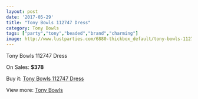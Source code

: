 ```yaml
---
layout: post
date: '2017-05-29'
title: "Tony Bowls 112747 Dress"
category: Tony Bowls
tags: ["party","tony","beaded","brand","charming"]
image: http://www.lustparties.com/6880-thickbox_default/tony-bowls-112747-dress.jpg
---
```

Tony Bowls 112747 Dress

On Sales: **$378**
<a href="https://www.lustparties.com/en/tony-bowls/2363-tony-bowls-112747-dress.html"><amp-img layout="responsive" width="600" height="600" src="//www.lustparties.com/6880-thickbox_default/tony-bowls-112747-dress.jpg" alt="Tony Bowls 112747 Dress 0" /></a>
<a href="https://www.lustparties.com/en/tony-bowls/2363-tony-bowls-112747-dress.html"><amp-img layout="responsive" width="600" height="600" src="//www.lustparties.com/6882-thickbox_default/tony-bowls-112747-dress.jpg" alt="Tony Bowls 112747 Dress 1" /></a>
<a href="https://www.lustparties.com/en/tony-bowls/2363-tony-bowls-112747-dress.html"><amp-img layout="responsive" width="600" height="600" src="//www.lustparties.com/6881-thickbox_default/tony-bowls-112747-dress.jpg" alt="Tony Bowls 112747 Dress 2" /></a>

Buy it: [Tony Bowls 112747 Dress](https://www.lustparties.com/en/tony-bowls/2363-tony-bowls-112747-dress.html "Tony Bowls 112747 Dress")

View more: [Tony Bowls](https://www.lustparties.com/en/5-tony-bowls "Tony Bowls")